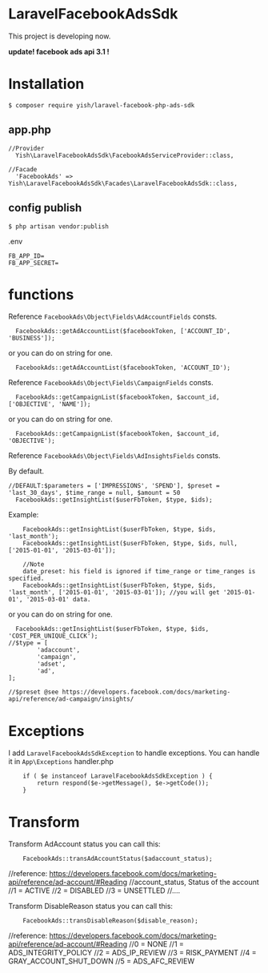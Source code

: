 # LaravelFacebookAdsSdk
This project is developing now.

**update! facebook ads api 3.1 !**

# Installation
```
$ composer require yish/laravel-facebook-php-ads-sdk
```

## app.php
```
//Provider
  Yish\LaravelFacebookAdsSdk\FacebookAdsServiceProvider::class,

//Facade
  'FacebookAds' => Yish\LaravelFacebookAdsSdk\Facades\LaravelFacebookAdsSdk::class,
```

## config publish
```
$ php artisan vendor:publish
```
.env
```
FB_APP_ID=
FB_APP_SECRET=
```


# functions
Reference `FacebookAds\Object\Fields\AdAccountFields` consts.
```
  FacebookAds::getAdAccountList($facebookToken, ['ACCOUNT_ID', 'BUSINESS']);
```
or you can do on string for one.
```
  FacebookAds::getAdAccountList($facebookToken, 'ACCOUNT_ID');
```

Reference `FacebookAds\Object\Fields\CampaignFields` consts.
```
  FacebookAds::getCampaignList($facebookToken, $account_id, ['OBJECTIVE', 'NAME']);
```
or you can do on string for one.
```
  FacebookAds::getCampaignList($facebookToken, $account_id, 'OBJECTIVE');
```

Reference `FacebookAds\Object\Fields\AdInsightsFields` consts.

By default.
```
//DEFAULT:$parameters = ['IMPRESSIONS', 'SPEND'], $preset = 'last_30_days', $time_range = null, $amount = 50
  FacebookAds::getInsightList($userFbToken, $type, $ids);
```
Example:
```
	FacebookAds::getInsightList($userFbToken, $type, $ids, 'last_month');
	FacebookAds::getInsightList($userFbToken, $type, $ids, null, ['2015-01-01', '2015-03-01']);
	
	//Note
	date_preset: his field is ignored if time_range or time_ranges is specified.
	FacebookAds::getInsightList($userFbToken, $type, $ids, 'last_month', ['2015-01-01', '2015-03-01']); //you will get '2015-01-01', '2015-03-01' data.
```
or you can do on string for one.
```
  FacebookAds::getInsightList($userFbToken, $type, $ids, 'COST_PER_UNIQUE_CLICK');
//$type = [
        'adaccount',
        'campaign',
        'adset',
        'ad',
];

//$preset @see https://developers.facebook.com/docs/marketing-api/reference/ad-campaign/insights/

```




# Exceptions
I add `LaravelFacebookAdsSdkException` to handle exceptions.
You can handle it in `App\Exceptions` handler.php
```
    if ( $e instanceof LaravelFacebookAdsSdkException ) {
        return respond($e->getMessage(), $e->getCode());
    }
```


# Transform
Transform AdAccount status you can call this:
```
    FacebookAds::transAdAccountStatus($adaccount_status);
```

//reference: https://developers.facebook.com/docs/marketing-api/reference/ad-account/#Reading
//account_status, Status of the account 
//1 = ACTIVE
//2 = DISABLED
//3 = UNSETTLED
//....

Transform DisableReason  status you can call this:
```
    FacebookAds::transDisableReason($disable_reason);
```
//reference: https://developers.facebook.com/docs/marketing-api/reference/ad-account/#Reading
//0 = NONE
//1 = ADS_INTEGRITY_POLICY
//2 = ADS_IP_REVIEW
//3 = RISK_PAYMENT
//4 = GRAY_ACCOUNT_SHUT_DOWN
//5 = ADS_AFC_REVIEW
